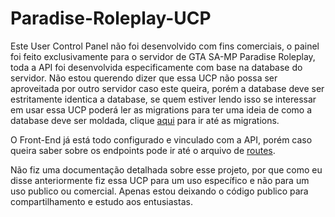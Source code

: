 # Paradise-Roleplay-UCP

Este User Control Panel não foi desenvolvido com fins comerciais, o painel foi feito exclusivamente para o servidor de GTA SA-MP Paradise Roleplay, toda a API foi desenvolvida especificamente com base na database do servidor.
Não estou querendo dizer que essa UCP não possa ser aproveitada por outro servidor caso este queira, porém a database deve ser estritamente identica a database, se quem estiver lendo isso se interessar em usar essa UCP poderá ler 
as migrations para ter uma ideia de como a database deve ser moldada, clique <a href="https://github.com/ellivelton-narciso/Paradise-Roleplay-UCP/tree/desenvolvimento/api/database/migrations" target="_blank">aqui</a> para ir até as migrations.

O Front-End já está todo configurado e vinculado com a API, porém caso queira saber sobre os endpoints pode ir até o arquivo de <a href="https://github.com/ellivelton-narciso/Paradise-Roleplay-UCP/blob/desenvolvimento/api/start/routes.ts" target="_blank">routes</a>.

Não fiz uma documentação detalhada sobre esse projeto, por que como eu disse anteriormente fiz essa UCP para um uso específico e não para um uso publico ou comercial. Apenas estou deixando o código publico para compartilhamento e estudo aos entusiastas.
